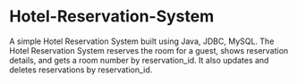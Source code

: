 # Hotel-Reservation-System
A simple Hotel Reservation System built using Java, JDBC, MySQL. The Hotel Reservation System reserves the room for a guest, shows reservation details, and gets a room number by reservation_id. It also updates and deletes reservations by reservation_id.
